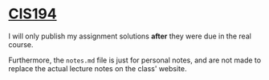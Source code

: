 [CIS194](http://www.seas.upenn.edu/~cis194/)
========

I will only publish my assignment solutions **after** they were due in the real course.

Furthermore, the `notes.md` file is just for personal notes, and are not made
to replace the actual lecture notes on the class' website.
